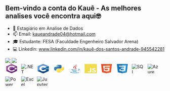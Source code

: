 ## Bem-vindo a conta do Kauê - As melhores analises você encontra aqui🤓

- 🔭 Estagiário em Analise de Dados
- 📫 Email: kaueandrade04@hotmail.com
- 🎓 Estudante: FESA (Faculdade Engenheiro Salvador Arena)
- 💻 Linkedin: www.linkedin.com/in/kauê-dos-santos-andrade-945542281

<div>
 <a href="https://github.com/Kaulin99/github-readme-stats">
 <img height="180em" src="https://github-readme-stats.vercel.app/api?username=Kaulin99&show_icons=true&theme=radical">
 <img height="180em" src="https://github-readme-stats.vercel.app/api/top-langs/?username=Kaulin99&layout=compact&theme=radical">
   </a>
</div>


<div style="display: flex; flex-wrap: wrap; gap: 10px; align-items: center;">
  <!-- Linguagens de Programação -->
  <img align="center" alt="C#" height="30" width="40" src="https://raw.githubusercontent.com/devicons/devicon/master/icons/csharp/csharp-original.svg">
  <img align="center" alt=".NET" height="30" width="40" src="https://cdn.jsdelivr.net/gh/devicons/devicon/icons/dot-net/dot-net-original.svg">
  <img align="center" alt="C++" height="30" width="40" src="https://raw.githubusercontent.com/devicons/devicon/master/icons/cplusplus/cplusplus-original.svg">
  <img align="center" alt="Python" height="30" width="40" src="https://raw.githubusercontent.com/devicons/devicon/master/icons/python/python-original.svg">
  <img align="center" alt="Java" height="30" width="40" src="https://raw.githubusercontent.com/devicons/devicon/master/icons/java/java-original.svg">
  <img align="center" alt="JavaScript" height="30" width="40" src="https://raw.githubusercontent.com/devicons/devicon/master/icons/javascript/javascript-plain.svg">

  <!-- Desenvolvimento Web -->
  <img align="center" alt="HTML" height="30" width="40" src="https://raw.githubusercontent.com/devicons/devicon/master/icons/html5/html5-original.svg">
  <img align="center" alt="CSS" height="30" width="40" src="https://raw.githubusercontent.com/devicons/devicon/master/icons/css3/css3-original.svg">

  <!-- Ferramentas de Dados -->
  <img align="center" alt="SQL Server" height="30" width="40" src="https://cdn.jsdelivr.net/gh/devicons/devicon/icons/microsoftsqlserver/microsoftsqlserver-plain.svg">
  <img align="center" alt="Azure SQL Database" height="30" width="40" src="https://cdn.jsdelivr.net/gh/devicons/devicon@latest/icons/azuresqldatabase/azuresqldatabase-original.svg" />
  <img align="center" alt="Power BI" height="30" width="40" src="https://upload.wikimedia.org/wikipedia/commons/c/cf/New_Power_BI_Logo.svg">
  <img align="center" alt="Excel" height="30" width="40" src="https://upload.wikimedia.org/wikipedia/commons/7/73/Microsoft_Excel_2013-2019_logo.svg">
  <img align="center" alt="Jupyter" height="30" width="40" src="https://cdn.jsdelivr.net/gh/devicons/devicon@latest/icons/jupyter/jupyter-original-wordmark.svg" />
          
          
</div>
